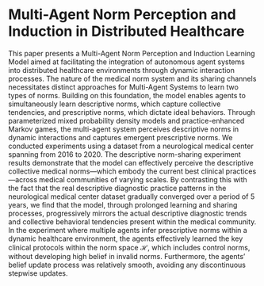# Multi-Agent Norm Perception and Induction in Distributed Healthcare

This paper presents a Multi-Agent Norm Perception and Induction Learning Model aimed at facilitating the integration of autonomous agent systems into distributed healthcare environments through dynamic interaction processes. The nature of the medical norm system and its sharing channels necessitates distinct approaches for Multi-Agent Systems to learn two types of norms. Building on this foundation, the model enables agents to simultaneously learn descriptive norms, which capture collective tendencies, and prescriptive norms, which dictate ideal behaviors. Through parameterized mixed probability density models and practice-enhanced Markov games, the multi-agent system perceives descriptive norms in dynamic interactions and captures emergent prescriptive norms. We conducted experiments using a dataset from a neurological medical center spanning from 2016 to 2020. 
The descriptive norm-sharing experiment results demonstrate that the model can effectively perceive the descriptive collective medical norms—which embody the current best clinical practices—across medical communities of varying scales. By contrasting this with the fact that the real descriptive diagnostic practice patterns in the neurological medical center dataset gradually converged over a period of 5 years, we find that the model, through prolonged learning and sharing processes, progressively mirrors the actual descriptive diagnostic trends and collective behavioral tendencies present within the medical community. In the experiment where multiple agents infer prescriptive norms within a dynamic healthcare environment, the agents effectively learned the key clinical protocols within the norm space $\mathcal{H}$, which includes control norms, without developing high belief in invalid norms. Furthermore, the agents’ belief update process was relatively smooth, avoiding any discontinuous stepwise updates.

